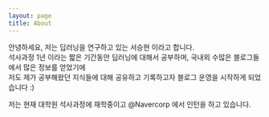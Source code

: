 ```yaml
---
layout: page
title: About
---
```


안녕하세요, 저는 딥러닝을 연구하고 있는 서승현 이라고 합니다.  
석사과정 1년 이라는 짧은 기간동안 딥러닝에 대해서 공부하며, 국내외 수많은 블로그들에서 많은 정보를 얻었기에  
저도 제가 공부해왔던 지식들에 대해 공유하고 기록하고자 블로그 운영을 시작하게 되었습니다 :)

</p>
저는 현재 대학원 석사과정에 재학중이고 @Navercorp 에서 인턴을 하고 있습니다.
